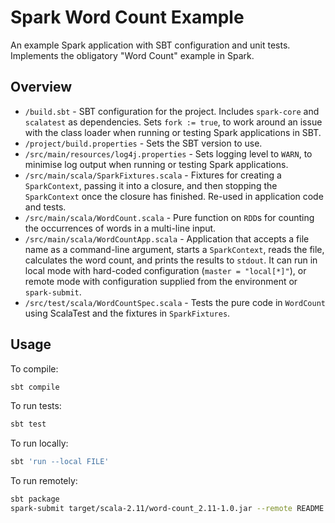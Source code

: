 Spark Word Count Example
========================

An example Spark application with SBT configuration and unit tests. Implements
the obligatory "Word Count" example in Spark.

Overview
--------

- `/build.sbt` - SBT configuration for the project. Includes `spark-core` and `scalatest` as dependencies. Sets `fork := true`, to work around an issue with the class loader when running or testing Spark applications in SBT.
- `/project/build.properties` - Sets the SBT version to use.
- `/src/main/resources/log4j.properties` - Sets logging level to `WARN`, to minimise log output when running or testing Spark applications.
- `/src/main/scala/SparkFixtures.scala` - Fixtures for creating a `SparkContext`, passing it into a closure, and then stopping the `SparkContext` once the closure has finished. Re-used in application code and tests.
- `/src/main/scala/WordCount.scala` - Pure function on `RDD`s for counting the occurrences of words in a multi-line input.
- `/src/main/scala/WordCountApp.scala` - Application that accepts a file name as a command-line argument, starts a `SparkContext`, reads the file, calculates the word count, and prints the results to `stdout`. It can run in local mode with hard-coded configuration (`master = "local[*]"`), or remote mode with configuration supplied from the environment or `spark-submit`.
- `/src/test/scala/WordCountSpec.scala` - Tests the pure code in `WordCount` using ScalaTest and the fixtures in `SparkFixtures`.

Usage
-----

To compile:

```sh
sbt compile
```

To run tests:

```sh
sbt test
```

To run locally:

```sh
sbt 'run --local FILE'
```

To run remotely:

```sh
sbt package
spark-submit target/scala-2.11/word-count_2.11-1.0.jar --remote README.md
```
